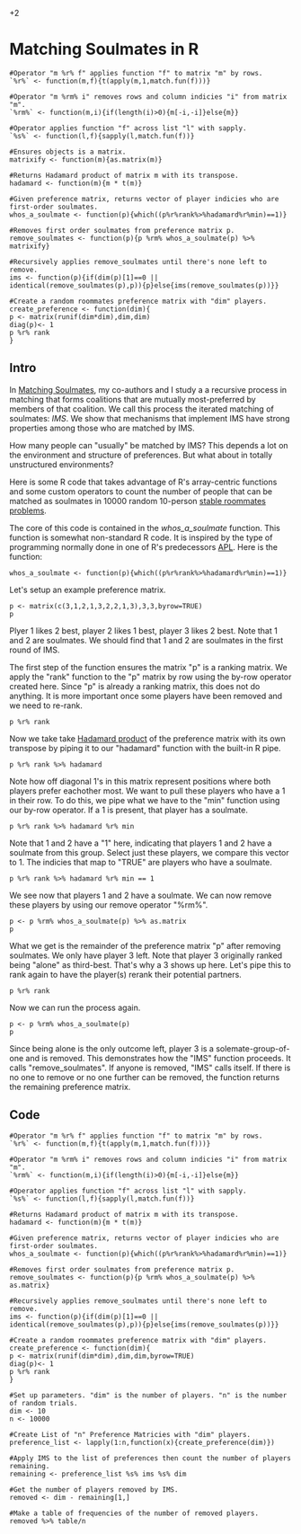 +2

# Matching Soulmates in R

```{r, IMSsetup, echo=FALSE}
#Operator "m %r% f" applies function "f" to matrix "m" by rows. 
`%r%` <- function(m,f){t(apply(m,1,match.fun(f)))}

#Operator "m %rm% i" removes rows and column indicies "i" from matrix "m". 
`%rm%` <- function(m,i){if(length(i)>0){m[-i,-i]}else{m}}  

#Operator applies function "f" across list "l" with sapply.
`%s%` <- function(l,f){sapply(l,match.fun(f))}

#Ensures objects is a matrix.
matrixify <- function(m){as.matrix(m)}

#Returns Hadamard product of matrix m with its transpose.
hadamard <- function(m){m * t(m)}

#Given preference matrix, returns vector of player indicies who are first-order soulmates.
whos_a_soulmate <- function(p){which((p%r%rank%>%hadamard%r%min)==1)}

#Removes first order soulmates from preference matrix p.
remove_soulmates <- function(p){p %rm% whos_a_soulmate(p) %>% matrixify}

#Recursively applies remove_soulmates until there's none left to remove.
ims <- function(p){if(dim(p)[1]==0 || identical(remove_soulmates(p),p)){p}else{ims(remove_soulmates(p))}}

#Create a random roommates preference matrix with "dim" players.
create_preference <- function(dim){
p <- matrix(runif(dim*dim),dim,dim)
diag(p)<- 1
p %r% rank
}
```

## Intro

In [Matching Soulmates](../2.%20Working%20Papers/MatchingSoulmates.html), my co-authors and I study a a recursive process in matching that
forms coalitions that are mutually most-preferred by members of that coalition. We call this process the iterated matching of soulmates: *IMS*. We show that mechanisms that implement IMS have strong properties among those who are matched by IMS. 

How many people can "usually" be matched by IMS? This depends a lot on the environment and structure of preferences. But what about in totally unstructured environments? 

Here is some R code that takes advantage of R's array-centric functions and some custom operators to count the number of people that can be matched as soulmates in 10000 random 10-person [stable roommates problems](https://en.wikipedia.org/wiki/Stable_roommates_problem). 

The core of this code is contained in the *whos_a_soulmate* function. This function is somewhat non-standard R code. It is inspired by the type of programming normally done in one of R's predecessors [APL](https://tryapl.org). Here is the function: 

```{r, whos, eval=FALSE}
whos_a_soulmate <- function(p){which((p%r%rank%>%hadamard%r%min)==1)}
```

Let's setup an example preference matrix. 

```{r, setupp, eval=TRUE}
p <- matrix(c(3,1,2,1,3,2,2,1,3),3,3,byrow=TRUE)
p
```

Plyer 1 likes 2 best, player 2 likes 1 best, player 3 likes 2 best. Note that 1 and 2 are soulmates. We should find that 1 and 2 are soulmates in the first round of IMS. 

The first step of the function ensures the matrix "p" is a ranking matrix. We apply the "rank" function to the "p" matrix by row using the by-row operator created here. Since "p" is already a ranking matrix, this does not do anything. It is more important once some players have been removed and we need to re-rank. 

```{r, step1, eval=TRUE}
p %r% rank
```

Now we take take [Hadamard product](https://en.wikipedia.org/wiki/Hadamard_product) of the preference matrix with its own transpose by piping it to our "hadamard" function with the built-in R pipe. 

```{r, step2, eval=TRUE}
p %r% rank %>% hadamard
```

Note how off diagonal 1's in this matrix represent positions where both players prefer eachother most. We want to pull these players who have a 1 in their row. To do this, we pipe what we have to the "min" function using our by-row operator. If a 1 is present, that player has a soulmate. 


```{r, step3, eval=TRUE}
p %r% rank %>% hadamard %r% min
```

Note that 1 and 2 have a "1" here, indicating that players 1 and 2 have a soulmate from this group. Select just these players, we compare this vector to 1. The indicies that map to "TRUE" are players who have a soulmate. 


```{r, step4, eval=TRUE}
p %r% rank %>% hadamard %r% min == 1
```

We see now that players 1 and 2 have a soulmate. We can now remove these players by using our remove operator "%rm%". 

```{r, step5, eval=TRUE}
p <- p %rm% whos_a_soulmate(p) %>% as.matrix
p
```

What we get is the remainder of the preference matrix "p" after removing soulmates. We only have player 3 left. Note that player 3 originally ranked being "alone" as third-best. That's why a 3 shows up here. Let's pipe this to rank again to have the player(s) rerank their potential partners.

```{r, step5, eval=TRUE}
p %r% rank
```

Now we can run the process again.

```{r, step6, eval=TRUE}
p <- p %rm% whos_a_soulmate(p)
p
```

Since being alone is the only outcome left, player 3 is a solemate-group-of-one and is removed. This demonstrates how the "IMS" function proceeds. It calls "remove_soulmates". If anyone is removed, "IMS" calls itself. If there is no one to remove or no one further can be removed, the function returns the remaining preference matrix.  

## Code

```{r, IMS, echo=TRUE}
#Operator "m %r% f" applies function "f" to matrix "m" by rows. 
`%r%` <- function(m,f){t(apply(m,1,match.fun(f)))}

#Operator "m %rm% i" removes rows and column indicies "i" from matrix "m". 
`%rm%` <- function(m,i){if(length(i)>0){m[-i,-i]}else{m}}  

#Operator applies function "f" across list "l" with sapply.
`%s%` <- function(l,f){sapply(l,match.fun(f))}

#Returns Hadamard product of matrix m with its transpose.
hadamard <- function(m){m * t(m)}

#Given preference matrix, returns vector of player indicies who are first-order soulmates.
whos_a_soulmate <- function(p){which((p%r%rank%>%hadamard%r%min)==1)}

#Removes first order soulmates from preference matrix p.
remove_soulmates <- function(p){p %rm% whos_a_soulmate(p) %>% as.matrix}

#Recursively applies remove_soulmates until there's none left to remove.
ims <- function(p){if(dim(p)[1]==0 || identical(remove_soulmates(p),p)){p}else{ims(remove_soulmates(p))}}

#Create a random roommates preference matrix with "dim" players.
create_preference <- function(dim){
p <- matrix(runif(dim*dim),dim,dim,byrow=TRUE)
diag(p)<- 1
p %r% rank
}

#Set up parameters. "dim" is the number of players. "n" is the number of random trials. 
dim <- 10
n <- 10000

#Create List of "n" Preference Matricies with "dim" players.
preference_list <- lapply(1:n,function(x){create_preference(dim)})

#Apply IMS to the list of preferences then count the number of players remaining.
remaining <- preference_list %s% ims %s% dim 

#Get the number of players removed by IMS.
removed <- dim - remaining[1,]

#Make a table of frequencies of the number of removed players.
removed %>% table/n

```

